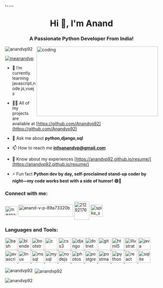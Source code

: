 <img src="https://imgs.search.brave.com/2qRvhaldEmutRm-B6xaDyzacKMSOAuhQZ5lTZ_6wH5Q/rs:fit:500:0:0/g:ce/aHR0cHM6Ly9jZG4u/d2FsbHBhcGVyc2Fm/YXJpLmNvbS8xOS8y/NC9DN0pTUVkuanBn" alt="logo" width="1000" height="8">

<h1 align="center">Hi 👋, I'm Anand</h1>
<h3 align="center">A Passionate Python Developer From India!</h3>
<img align="right" alt="coding" width="400" height="230" src ="https://miro.medium.com/v2/resize:fit:1400/format:webp/1*yw0TnheAGN-LPneDaTlaxw.gif"/>
<p align="left"> <img src="https://komarev.com/ghpvc/?username=anandvp92&label=Profile%20views&color=0e75b6&style=flat" alt="anandvp92" /> </p>

<p align="left"> <a href="https://twitter.com/meanandvp" target="blank"><img src="https://img.shields.io/twitter/follow/meanandvp?logo=twitter&style=for-the-badge" alt="meanandvp" /></a> </p>

- 🌱 I’m currently learning javascript,node.js,vuejs

- 👨‍💻 All of my projects are available at [https://github.com/Anandvp92](https://github.com/Anandvp92)

- 💬 Ask me about **python,django,sql**

- 📫 How to reach me **infoanandvp@gmail.com**

- 📄 Know about my experiences [https://anandvp92.github.io/resume/](https://anandvp92.github.io/resume/)

- ⚡ Fun fact **Python dev by day, self-proclaimed stand-up coder by night—my code works best with a side of humor! 😄🐍**

<h3 align="left">Connect with me:</h3>
<p align="left">
<a href="https://twitter.com/meanandvp" target="blank"><img align="center" src="https://imgs.search.brave.com/dyFrWlmB1_pVEp3B8My8PfB-QaoGx6VbUSl77-R1l0o/rs:fit:500:0:0/g:ce/aHR0cHM6Ly9mcmVl/bG9nb3BuZy5jb20v/aW1hZ2VzL2FsbF9p/bWcvMTY1NzA0MzM0/NXR3aXR0ZXItbG9n/by1wbmcucG5n" alt="meanandvp" height="30" width="40" /></a>
<a href="https://linkedin.com/in/anand-v-p-89a73320b" target="blank"><img align="center" src="https://imgs.search.brave.com/3qcgfnJh2GTPAKwQEEi5pBv2fvCDBAbU-F3lLJLYbWQ/rs:fit:500:0:0/g:ce/aHR0cHM6Ly9wcm9p/bmZsdWVudC5iLWNk/bi5uZXQvd3AtY29u/dGVudC91cGxvYWRz/LzIwMTkvMDUvTG9n/by1MaW5rZWRJbi1v/ZmZpY2llbC5wbmc" alt="anand-v-p-89a73320b" height="40" width="180" /></a>
<a href="https://stackoverflow.com/users/21292176" target="blank"><img align="center" src="https://imgs.search.brave.com/lSx0eAhbrmZHw_H2XRKRQ6EfM7C2WLqcJJ2jQov1S10/rs:fit:500:0:0/g:ce/aHR0cHM6Ly93d3cu/bG9nby53aW5lL2Ev/bG9nby9TdGFja19P/dmVyZmxvdy9TdGFj/a19PdmVyZmxvdy1J/Y29uLUxvZ28ud2lu/ZS5zdmc.svg" alt="21292176" height="60" width="50" /></a>
<a href="https://instagram.com/spike_spiegel_00" target="blank"><img align="center" src="https://imgs.search.brave.com/5sBs2XQDiDBaUOOFdPKrvpAgXsfL0JKCnxumZnaCe3s/rs:fit:500:0:0/g:ce/aHR0cHM6Ly9zdGF0/aWMtMDAuaWNvbmR1/Y2suY29tL2Fzc2V0/cy4wMC9pbnN0YWdy/YW0taWNvbi01MTJ4/NTEyLWdnaDh4M2Nu/LnBuZw" alt="spike_spiegel_00" height="40" width="40" /></a>
</p>

<h3 align="left">Languages and Tools:</h3>
<p align="left"> <a href="https://www.gnu.org/software/bash/" target="_blank" rel="noreferrer"> <img src="https://upload.wikimedia.org/wikipedia/commons/thumb/4/4b/Bash_Logo_Colored.svg/512px-Bash_Logo_Colored.svg.png?20180723054350" alt="bash" width="40" height="40"/> </a> <a href="https://www.blender.org/" target="_blank" rel="noreferrer"> <img src="https://upload.wikimedia.org/wikipedia/commons/thumb/0/0c/Blender_logo_no_text.svg/2503px-Blender_logo_no_text.svg.png" alt="blender" width="40" height="40"/> </a> <a href="https://getbootstrap.com" target="_blank" rel="noreferrer"> <img src="https://cdn.worldvectorlogo.com/logos/bootstrap-5-1.svg" alt="bootstrap" width="40" height="40"/> </a> <a href="https://www.cprogramming.com/" target="_blank" rel="noreferrer"> <img src="https://upload.wikimedia.org/wikipedia/commons/thumb/1/18/C_Programming_Language.svg/695px-C_Programming_Language.svg.png" alt="c" width="40" height="40"/> </a> <a href="https://www.w3schools.com/css/" target="_blank" rel="noreferrer"> <img src="https://cdn-icons-png.flaticon.com/512/919/919826.png" alt="css3" width="40" height="40"/> </a> <a href="https://www.djangoproject.com/" target="_blank" rel="noreferrer"> <img src="https://cdn.worldvectorlogo.com/logos/django.svg" alt="django" width="40" height="40"/> </a> <a href="https://dotnet.microsoft.com/" target="_blank" rel="noreferrer"> <img src="https://encrypted-tbn0.gstatic.com/images?q=tbn:ANd9GcTT4mf4jMSIUEaHNjGStX8ZfVNRGrMJWj9J9uCn6_v6SA&s" alt="dotnet" width="40" height="40"/> </a> <a href="https://git-scm.com/" target="_blank" rel="noreferrer"> <img src="https://www.vectorlogo.zone/logos/git-scm/git-scm-icon.svg" alt="git" width="40" height="40"/> </a> <a href="https://www.w3.org/html/" target="_blank" rel="noreferrer"> <img src="https://encrypted-tbn0.gstatic.com/images?q=tbn:ANd9GcQPmou6evgeGnMsU4Kac3TEv60q65uqVigxib1NYMmoFw&s" alt="html5" width="40" height="40"/> </a> <a href="https://www.adobe.com/in/products/illustrator.html" target="_blank" rel="noreferrer"> <img src="https://www.vectorlogo.zone/logos/adobe_illustrator/adobe_illustrator-icon.svg" alt="illustrator" width="40" height="40"/> </a> <a href="https://www.java.com" target="_blank" rel="noreferrer"> <img src="https://1000logos.net/wp-content/uploads/2020/09/Java-Logo.png" alt="java" width="40" height="40"/> </a> <a href="https://developer.mozilla.org/en-US/docs/Web/JavaScript" target="_blank" rel="noreferrer"> <img src="https://e2ehiring-cms-assets.s3.ap-south-1.amazonaws.com/st_small_507x507_pad_600x600_f8f8f8_u3_2b9e07d7ce.jpg" alt="javascript" width="40" height="40"/> </a> <a href="https://www.linux.org/" target="_blank" rel="noreferrer"> <img src="https://d1csarkz8obe9u.cloudfront.net/posterpreviews/linux-logo-design-template-b04c5960543f942cbd64c81280a5a941_screen.jpg?ts=1659251350" alt="linux" width="40" height="40"/> </a> <a href="https://www.microsoft.com/en-us/sql-server" target="_blank" rel="noreferrer"> <img src="https://www.svgrepo.com/show/303229/microsoft-sql-server-logo.svg" alt="mssql" width="40" height="40"/> </a> <a href="https://www.mysql.com/" target="_blank" rel="noreferrer"> <img src="https://1000logos.net/wp-content/uploads/2020/08/MySQL-Logo.png" alt="mysql" width="40" height="40"/> </a> <a href="https://nodejs.org" target="_blank" rel="noreferrer"> <img src="https://cdn4.iconfinder.com/data/icons/logos-3/454/nodejs-new-pantone-white-512.png" alt="nodejs" width="40" height="40"/> </a> <a href="https://www.photoshop.com/en" target="_blank" rel="noreferrer"> <img src="https://upload.wikimedia.org/wikipedia/commons/thumb/c/cf/Adobe_Photoshop_Express_logo.svg/2101px-Adobe_Photoshop_Express_logo.svg.png" alt="photoshop" width="40" height="40"/> </a> <a href="https://www.postgresql.org" target="_blank" rel="noreferrer"> <img src="https://download.logo.wine/logo/PostgreSQL/PostgreSQL-Logo.wine.png" alt="postgresql" width="40" height="40"/> </a> <a href="https://postman.com" target="_blank" rel="noreferrer"> <img src="https://www.vectorlogo.zone/logos/getpostman/getpostman-icon.svg" alt="postman" width="40" height="40"/> </a> <a href="https://www.python.org" target="_blank" rel="noreferrer"> <img src="https://upload.wikimedia.org/wikipedia/commons/thumb/c/c3/Python-logo-notext.svg/115px-Python-logo-notext.svg.png" alt="python" width="40" height="40"/> </a> <a href="https://reactjs.org/" target="_blank" rel="noreferrer"> <img src="https://cdn.worldvectorlogo.com/logos/react-2.svg" alt="react" width="40" height="40"/> </a> <a href="https://www.sqlite.org/" target="_blank" rel="noreferrer"> <img src="https://www.vectorlogo.zone/logos/sqlite/sqlite-icon.svg" alt="sqlite" width="40" height="40"/> </a> </p>

<p><img align="left" src="https://github-readme-stats.vercel.app/api/top-langs?username=anandvp92&show_icons=true&locale=en&layout=compact" alt="anandvp92" /></p>

<p>&nbsp;<img align="center" src="https://github-readme-stats.vercel.app/api?username=anandvp92&show_icons=true&locale=en" alt="anandvp92" /></p>

<p><img align="center" src="https://github-readme-streak-stats.herokuapp.com/?user=anandvp92&" alt="anandvp92" /></p>
